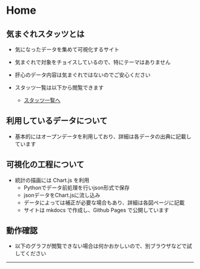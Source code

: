 # Home

## 気まぐれスタッツとは

- 気になったデータを集めて可視化するサイト
- 気まぐれで対象をチョイスしているので、特にテーマはありません
- 肝心のデータ内容は気まぐれではないのでご安心ください

- スタッツ一覧は以下から閲覧できます
    - [スタッツ一覧へ](./stats.md)

## 利用しているデータについて

- 基本的にはオープンデータを利用しており、詳細は各データの出典に記載しています

## 可視化の工程について

- 統計の描画には Chart.js を利用
    - Pythonでデータ前処理を行いjson形式で保存
    - jsonデータをChart.jsに流し込み
    - データによっては補正が必要な場合もあり、詳細は各図ページに記載
    - サイトは mkdocs で作成し、Github Pages で公開しています

## 動作確認

- 以下のグラフが閲覧できない場合は何かおかしいので、別ブラウザなどで試してください

-----------------

<script src='./stats/chart.js'></script>

<div>
  <canvas id="myChart"></canvas>
</div>

<script>
  const ctx = document.getElementById('myChart');

  new Chart(ctx, {
    type: 'bar',
    data: {
      labels: ['Red', 'Blue', 'Yellow', 'Green', 'Purple', 'Orange'],
      datasets: [{
        label: '# of Votes',
        data: [12, 19, 3, 5, 2, 3],
        borderWidth: 1
      }]
    },
    options: {
      scales: {
        y: {
          beginAtZero: true
        }
      }
    }
  });
</script>

